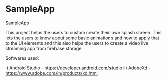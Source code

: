 # SampleApp
SampleApp

This project helps the users to custom create their own splash screen. This lets the users to know about some basic animations and how to apply that to the UI elements and this also helps the users to create a video live streaming app from firebase storage.

Softwares used:


  i) Android Studio - https://developer.android.com/studio
 ii) AdobeXd  - https://www.adobe.com/in/products/xd.html
